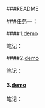 ###README

###任务一：

####1.[demo](http://ghrecord.github.io/ife2016/task1/1/task_1.html)

笔记：



####2.[demo](http://ghrecord.github.io/ife2016/task1/2/task_2.html)

笔记：



#### 3.[demo](http://ghrecord.github.io/ife2016/task1/3/task_3.html)

笔记：